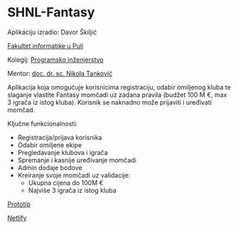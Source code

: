 # SHNL-Fantasy

Aplikaciju izradio: Davor Škiljić

[Fakultet informatike u Puli](https://fipu.unipu.hr/)

Kolegij: [Programsko inženjerstvo](https://fiputreca.notion.site/Programsko-in-enjerstvo-e353945331df468e8382cdad1e91c4b8)

Mentor: [doc. dr. sc. Nikola Tanković](https://fiputreca.notion.site/Kontakt-stranica-875574d1b92248b1a8e90dae52cd29a9)

Aplikacija koja omogućuje korisnicima registraciju, odabir omiljenog kluba te slaganje vlastite Fantasy momčadi uz zadana pravila (budžet 100 M €, max 3 igrača iz istog kluba). Korisnik se naknadno može prijaviti i uređivati momčad.

Ključne funkcionalnosti:
- Registracija/prijava korisnika
- Odabir omiljene ekipe
- Pregledavanje klubova i igrača
- Spremanje i kasnije uređivanje momčadi
- Admin dodaje bodove
- Kreiranje svoje momčadi uz validacije:
  -   Ukupna cijena do 100M €
  -   Najviše 3 igrača iz istog kluba
 
[Prototip](https://www.figma.com/design/5YpWgIucu9VGNCXcp3QWm1/SHNL-Fantasy?node-id=42-222&p=f&t=Dxaww76WqfU4wfAk-0)

[Netlify]([https://shnl-fantasy.netlify.app/biranje-ekipe](https://shnl-fantasy.netlify.app/))




